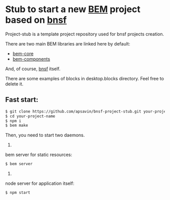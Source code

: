 # Stub to start a new [BEM](http://bem.info) project based on [bnsf](https://github.com/apsavin/bnsf)

Project-stub is a template project repository used for bnsf projects creation.

There are two main BEM libraries are linked here by default:

* [bem-core](https://github.com/bem/bem-core)  
* [bem-components](https://github.com/bem/bem-components)

And, of course, [bnsf](https://github.com/apsavin/bnsf) itself.

There are some examples of blocks in desktop.blocks directory. Feel free to delete it.

## Fast start:

```bash
$ git clone https://github.com/apsavin/bnsf-project-stub.git your-project-name
$ cd your-project-name
$ npm i
$ bem make
```

Then, you need to start two daemons.

1.
  bem server for static resources:
  ```bash
  $ bem server
  ```

1.
  node server for application itself:
  ```bash
  $ npm start
  ```
